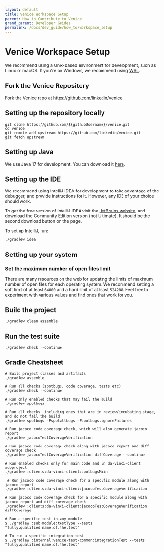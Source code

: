 ```yaml
---
layout: default
title: Venice Workspace Setup
parent: How to Contribute to Venice
grand_parent: Developer Guides
permalink: /docs/dev_guide/how_to/workspace_setup
---
```


# Venice Workspace Setup
We recommend using a Unix-based environment for development, such as Linux or macOS.
If you're on Windows, we recommend using [WSL](https://learn.microsoft.com/en-us/windows/wsl/install).

## Fork the Venice Repository
Fork the Venice repo at https://github.com/linkedin/venice

## Setting up the repository locally
```shell
git clone https://github.com/${githubUsername}/venice.git
cd venice
git remote add upstream https://github.com/linkedin/venice.git
git fetch upstream
```

## Setting up Java
We use Java 17 for development. You can download it [here](https://www.oracle.com/java/technologies/javase-jdk17-downloads.html).

## Setting up the IDE
We recommend using IntelliJ IDEA for development to take advantage of the debugger, and provide instructions for it.
However, any IDE of your choice should work.

To get the free version of IntelliJ IDEA visit the [JetBrains website](https://www.jetbrains.com/idea/download/), and
download the Community Edition version (not Ultimate). It should be the second download button on the page.

To set up IntelliJ, run:
```shell
./gradlew idea
```

## Setting up your system
### Set the maximum number of open files limit
There are many resources on the web for updating the limits of maximum number of open files for each operating system.
We recommend setting a soft limit of at least `64000` and a hard limit of at least `524288`. Feel free to experiment
with various values and find ones that work for you.

## Build the project
```shell
./gradlew clean assemble
```

## Run the test suite
```shell
./gradlew check --continue
```

## Gradle Cheatsheet
```shell
# Build project classes and artifacts
./gradlew assemble
 
# Run all checks (spotbugs, code coverage, tests etc)
./gradlew check --continue
 
# Run only enabled checks that may fail the build
./gradlew spotbugs
 
# Run all checks, including ones that are in review/incubating stage, and do not fail the build
./gradlew spotbugs -Pspotallbugs -Pspotbugs.ignoreFailures
 
# Run jacoco code coverage check, which will also generate jacoco report
./gradlew jacocoTestCoverageVerification

# Run jacoco code coverage check along with jacoco report and diff coverage check
./gradlew jacocoTestCoverageVerification diffCoverage --continue
 
# Run enabled checks only for main code and in da-vinci-client subproject
./gradlew :clients:da-vinci-client:spotbugsMain

 # Run jacoco code coverage check for a specific module along with jacoco report
./gradlew :clients:da-vinci-client:jacocoTestCoverageVerification

# Run jacoco code coverage check for a specific module along with jacoco report and diff coverage check
./gradlew :clients:da-vinci-client:jacocoTestCoverageVerification diffCoverage

# Run a specific test in any module
$ ./gradlew :sub-module:testType --tests "fully.qualified.name.of.the.test"

# To run a specific integration test
$ ./gradlew :internal:venice-test-common:integrationTest --tests "fully.qualified.name.of.the.test"
```